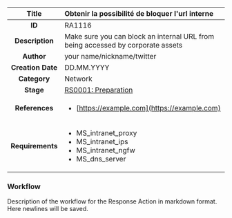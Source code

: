 | Title                       | Obtenir la possibilité de bloquer l'url interne         |
|:---------------------------:|:--------------------|
| **ID**                      | RA1116            |
| **Description**             | Make sure you can block an internal URL from being accessed by corporate assets   |
| **Author**                  | your name/nickname/twitter        |
| **Creation Date**           | DD.MM.YYYY |
| **Category**                | Network      |
| **Stage**                   |[RS0001: Preparation](../Response_Stages/RS0001.md)| 
| **References** |<ul><li>[https://example.com](https://example.com)</li></ul>|
| **Requirements** |<ul><li>MS_intranet_proxy</li><li>MS_intranet_ips</li><li>MS_intranet_ngfw</li><li>MS_dns_server</li></ul>|

### Workflow

Description of the workflow for the Response Action in markdown format.  
Here newlines will be saved.  
